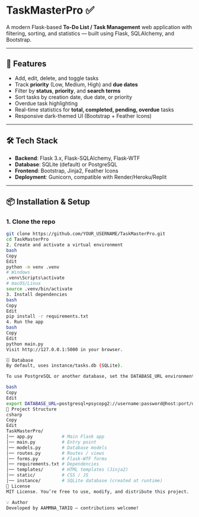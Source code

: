 # TaskMasterPro ✅

A modern Flask-based **To-Do List / Task Management** web application with filtering, sorting, and statistics — built using Flask, SQLAlchemy, and Bootstrap.

---

## 🚀 Features

- Add, edit, delete, and toggle tasks
- Track **priority** (Low, Medium, High) and **due dates**
- Filter by **status**, **priority**, and **search terms**
- Sort tasks by creation date, due date, or priority
- Overdue task highlighting
- Real-time statistics for **total, completed, pending, overdue** tasks
- Responsive dark-themed UI (Bootstrap + Feather Icons)

---

## 🛠 Tech Stack

- **Backend**: Flask 3.x, Flask-SQLAlchemy, Flask-WTF
- **Database**: SQLite (default) or PostgreSQL
- **Frontend**: Bootstrap, Jinja2, Feather Icons
- **Deployment**: Gunicorn, compatible with Render/Heroku/Replit

---

## 📦 Installation & Setup

### 1. Clone the repo
```bash
git clone https://github.com/YOUR_USERNAME/TaskMasterPro.git
cd TaskMasterPro
2. Create and activate a virtual environment
bash
Copy
Edit
python -m venv .venv
# Windows
.venv\Scripts\activate
# macOS/Linux
source .venv/bin/activate
3. Install dependencies
bash
Copy
Edit
pip install -r requirements.txt
4. Run the app
bash
Copy
Edit
python main.py
Visit http://127.0.0.1:5000 in your browser.

🗄 Database
By default, uses instance/tasks.db (SQLite).

To use PostgreSQL or another database, set the DATABASE_URL environment variable:

bash
Copy
Edit
export DATABASE_URL=postgresql+psycopg2://username:password@host:port/dbname
📂 Project Structure
csharp
Copy
Edit
TaskMasterPro/
│── app.py           # Main Flask app
│── main.py          # Entry point
│── models.py        # Database models
│── routes.py        # Routes / views
│── forms.py         # Flask-WTF forms
│── requirements.txt # Dependencies
│── templates/       # HTML templates (Jinja2)
│── static/          # CSS / JS
│── instance/        # SQLite database (created at runtime)
📜 License
MIT License. You’re free to use, modify, and distribute this project.

💡 Author
Developed by AAMMNA_TARIQ — contributions welcome!
